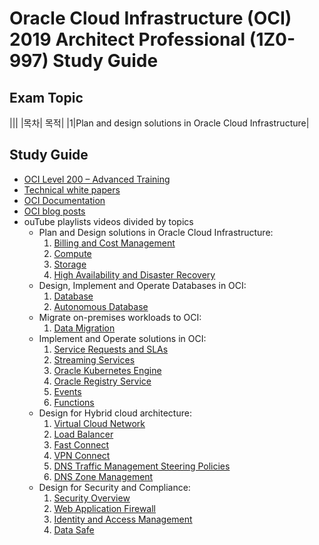 # Oracle Cloud Infrastructure (OCI) 2019 Architect Professional (1Z0-997) Study Guide
## Exam Topic
|||
|목차| 목적|
|1|Plan and design solutions in Oracle Cloud Infrastructure|


## Study Guide

* [OCI Level 200 – Advanced Training](https://www.oracle.com/cloud/iaas/training/advanced.html)
* [Technical white papers](https://docs.cloud.oracle.com/iaas/Content/General/Reference/aqswhitepapers.htm)
* [OCI Documentation](https://docs.cloud.oracle.com/iaas/Content/home.htm)
* [OCI blog posts](https://blogs.oracle.com/cloud-infrastructure/)
* ouTube playlists videos divided by topics
  * Plan and Design solutions in Oracle Cloud Infrastructure:
    1. [Billing and Cost Management](https://www.youtube.com/playlist?list=PLKCk3OyNwIzvlfs9W4JtguJdg8aa9hLfO)
    2. [Compute](https://www.youtube.com/playlist?list=PLKCk3OyNwIztYj_4Wgk4tRMrWSiAwFWOn)
    3. [Storage](https://www.youtube.com/playlist?list=PLKCk3OyNwIzs00n96XRb9VOg06GCiPATf)
    4. [High Availability and Disaster Recovery](https://www.youtube.com/playlist?list=PLKCk3OyNwIzt9Id1EGtz0KkBFKo7Ujwxk)
  * Design, Implement and Operate Databases in OCI:
    1. [Database](https://www.youtube.com/playlist?list=PLKCk3OyNwIzviWqxoXrvQ-Y9BBsKqdGVP)
    2. [Autonomous Database](https://www.youtube.com/playlist?list=PLKCk3OyNwIzvZpA1cYQem6LLhcORMy5tW)
  * Migrate on-premises workloads to OCI:
    1. [Data Migration](https://www.youtube.com/playlist?list=PLKCk3OyNwIzvqK1xgf5pFoZqWxQgN9yoZ)
  * Implement and Operate solutions in OCI:
    1. [Service Requests and SLAs](https://youtu.be/EA9eJEFQVOI)
    2. [Streaming Services](https://youtu.be/jTntJ66veKQ)
    3. [Oracle Kubernetes Engine](https://www.youtube.com/playlist?list=PLKCk3OyNwIztwriUNdXxrRx69mvS2sLUG)
    4. [Oracle Registry Service](https://www.youtube.com/playlist?list=PLKCk3OyNwIzui9OQtXCLJJP1oF3yid-fC)
    5. [Events](https://www.youtube.com/playlist?list=PLKCk3OyNwIzv-BfWxbfGgLsJQc5XK3RXo)
    6. [Functions](https://www.youtube.com/playlist?list=PLKCk3OyNwIztTYCg2qkXDHOOfdw6OeDU3)
  * Design for Hybrid cloud architecture:
    1. [Virtual Cloud Network](https://www.youtube.com/playlist?list=PLKCk3OyNwIztYl5F0z-lrMRTqqAnzL_X4)
    2. [Load Balancer](https://www.youtube.com/playlist?list=PLKCk3OyNwIzsJ_d4iI4nBhis5kE5g2eta)
    3. [Fast Connect](https://www.youtube.com/playlist?list=PLKCk3OyNwIztDsHP2bfQ0AGMeZjSuCQO2)
    4. [VPN Connect](https://www.youtube.com/playlist?list=PLKCk3OyNwIzsESxCLMRJsD6AjPszyvRAl)
    5. [DNS Traffic Management Steering Policies](https://www.youtube.com/playlist?list=PLKCk3OyNwIzs7MlwhTHXCQ8AnQk8vEpJE)
    6. [DNS Zone Management](https://www.youtube.com/playlist?list=PLKCk3OyNwIzsx06b8pm0RLSCvFFBBcLm1)
  * Design for Security and Compliance:
    1. [Security Overview](https://www.youtube.com/playlist?list=PLKCk3OyNwIztQj5jG3aCyBPSJpOmtIRtz)
    2. [Web Application Firewall](https://www.youtube.com/playlist?list=PLKCk3OyNwIzvvzv9nZdGXy2z08AQlyJF8)
    3. [Identity and Access Management](https://www.youtube.com/playlist?list=PLKCk3OyNwIzshOfrPrPTthgvSVP_DnbVd)
    4. [Data Safe](https://youtu.be/G22A4icwRs0)
